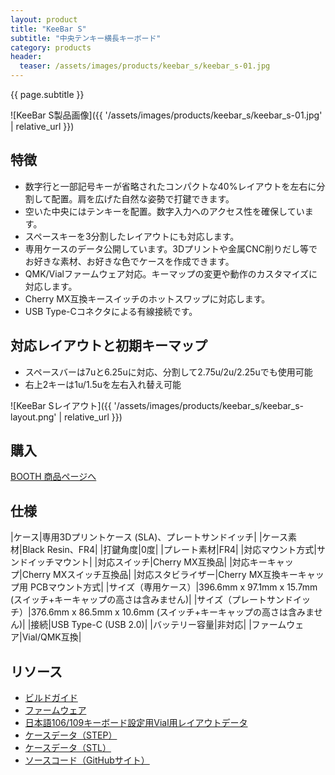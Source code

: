 ```yaml
---
layout: product
title: "KeeBar S"
subtitle: "中央テンキー横長キーボード"
category: products
header:
  teaser: /assets/images/products/keebar_s/keebar_s-01.jpg
---
```

{{ page.subtitle }}

![KeeBar S製品画像]({{ '/assets/images/products/keebar_s/keebar_s-01.jpg' | relative_url }})

## 特徴

- 数字行と一部記号キーが省略されたコンパクトな40%レイアウトを左右に分割して配置。肩を広げた自然な姿勢で打鍵できます。
- 空いた中央にはテンキーを配置。数字入力へのアクセス性を確保しています。
- スペースキーを3分割したレイアウトにも対応します。
- 専用ケースのデータ公開しています。3Dプリントや金属CNC削りだし等でお好きな素材、お好きな色でケースを作成できます。
- QMK/Vialファームウェア対応。キーマップの変更や動作のカスタマイズに対応します。
- Cherry MX互換キースイッチのホットスワップに対応します。
- USB Type-Cコネクタによる有線接続です。

## 対応レイアウトと初期キーマップ

- スペースバーは7uと6.25uに対応、分割して2.75u/2u/2.25uでも使用可能
- 右上2キーは1u/1.5uを左右入れ替え可能

![KeeBar Sレイアウト]({{ '/assets/images/products/keebar_s/keebar_s-layout.png' | relative_url }})

## 購入

<a href="https://ymkn.booth.pm/items/5441767" class="btn btn--primary">BOOTH 商品ページへ</a>

## 仕様

|ケース|専用3Dプリントケース (SLA)、プレートサンドイッチ|
|ケース素材|Black Resin、FR4|
|打鍵角度|0度|
|プレート素材|FR4|
|対応マウント方式|サンドイッチマウント|
|対応スイッチ|Cherry MX互換品|
|対応キーキャップ|Cherry MXスイッチ互換品|
|対応スタビライザー|Cherry MX互換キーキャップ用 PCBマウント方式|
|サイズ（専用ケース）|396.6mm x 97.1mm x 15.7mm (スイッチ+キーキャップの高さは含みません)|
|サイズ（プレートサンドイッチ）|376.6mm x 86.5mm x 10.6mm (スイッチ+キーキャップの高さは含みません)|
|接続|USB Type-C (USB 2.0)|
|バッテリー容量|非対応|
|ファームウェア|Vial/QMK互換|

## リソース

- [ビルドガイド](https://github.com/ymkn/KeeBar/blob/main/doc/buildguide_s.md)
- [ファームウェア](https://github.com/ymkn/KeeBar/releases/download/v1.1/ymkn_keebar_vial.uf2)
- [日本語106/109キーボード設定用Vial用レイアウトデータ](https://github.com/ymkn/KeeBar/releases/download/v1.1/default_layout_jp.vil)
- [ケースデータ（STEP）](https://github.com/ymkn/KeeBar/releases/download/v1.1/KeeBar1.1-Case.step)
- [ケースデータ（STL）](https://github.com/ymkn/KeeBar/releases/download/v1.1/KeeBar1.1-Case.stl)
- [ソースコード（GitHubサイト）](https://github.com/ymkn/KeeBar/)
